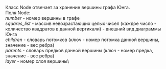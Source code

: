 Класс Node отвечает за хранение вершины графа Юнга.\
Поля Node:\
*number* - номер вершины в графе\
*squares_list* - массив невозрастающих целых чисел (каждое число - количество квадратов в данной вертикали) - внешний вид диаграммы Юнга\
*children* - словарь потомков (ключ - номер потомка данной вершины, значение - вес ребра)\
*parents* - словарь предков данной вершины (ключ - номер предка, значение - вес ребра)\
*layer* - номер слоя вершины\
